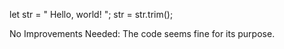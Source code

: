 let str = "   Hello, world!   ";
str = str.trim();


No Improvements Needed: The code seems fine for its purpose.
